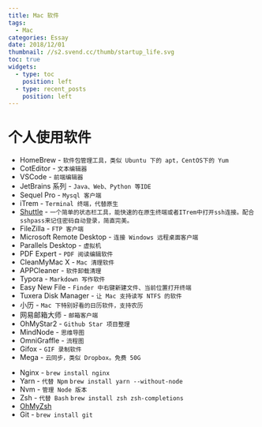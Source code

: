 ```yaml
---
title: Mac 软件
tags:
  - Mac
categories: Essay
date: 2018/12/01
thumbnail: //s2.svend.cc/thumb/startup_life.svg
toc: true
widgets:
  - type: toc
    position: left
  - type: recent_posts
    position: left
---
```


# 个人使用软件

<!-- more -->

- HomeBrew - `软件包管理工具，类似 Ubuntu 下的 apt，CentOS下的 Yum`
- CotEditor - `文本编辑器`
- VSCode - `前端编辑器`
- JetBrains 系列 - `Java、Web、Python 等IDE`
- Sequel Pro - `Mysql 客户端`
- iTrem - `Terminal 终端，代替原生`
- [Shuttle](http://fitztrev.github.io/shuttle/) - `一个简单的状态栏工具，能快速的在原生终端或者ITrem中打开ssh连接。配合sshpass来记住密码自动登录，简直完美。`
- FileZilla - `FTP 客户端`
- Microsoft Remote Desktop - `连接 Windows 远程桌面客户端`
- Parallels Desktop - `虚拟机`
- PDF Expert - `PDF 阅读编辑软件`
- CleanMyMac X - `Mac 清理软件`
- APPCleaner - `软件卸载清理`
- Typora - `Markdown 写作软件`
- Easy New File - `Finder 中右键新建文件、当前位置打开终端`
- Tuxera Disk Manager - `让 Mac 支持读写 NTFS 的软件`
- 小历 - `Mac 下特别好看的日历软件，支持农历`
- 网易邮箱大师 - `邮箱客户端`
- OhMyStar2 - `Github Star 项目整理`
- MindNode - `思维导图`
- OmniGraffle - `流程图`
- Gifox - `GIF 录制软件`
- Mega - `云同步，类似 Dropbox。免费 50G`

* Nginx - `brew install nginx`
* Yarn - `代替 Npm` `brew install yarn --without-node`
* Nvm - `管理 Node 版本`
* Zsh - `代替 Bash` `brew install zsh zsh-completions`
* [OhMyZsh](https://ohmyz.sh/)
* Git - `brew install git`
